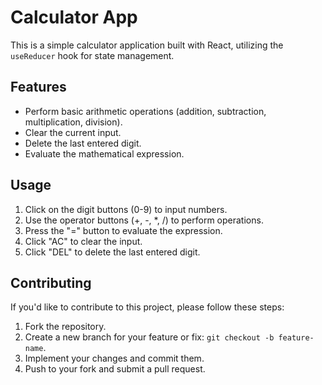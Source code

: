 
# Calculator App

This is a simple calculator application built with React, utilizing the `useReducer` hook for state management.

## Features

- Perform basic arithmetic operations (addition, subtraction, multiplication, division).
- Clear the current input.
- Delete the last entered digit.
- Evaluate the mathematical expression.


## Usage

1. Click on the digit buttons (0-9) to input numbers.
2. Use the operator buttons (+, -, *, /) to perform operations.
3. Press the "=" button to evaluate the expression.
4. Click "AC" to clear the input.
5. Click "DEL" to delete the last entered digit.


## Contributing

If you'd like to contribute to this project, please follow these steps:

1. Fork the repository.
2. Create a new branch for your feature or fix: `git checkout -b feature-name`.
3. Implement your changes and commit them.
4. Push to your fork and submit a pull request.
